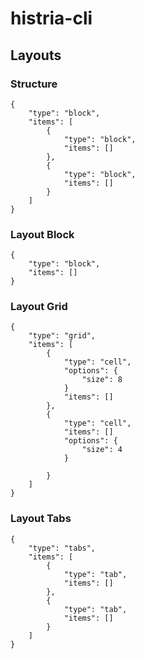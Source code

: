 # histria-cli

## Layouts

### Structure
```application/json
{
    "type": "block",
    "items": [
        {
            "type": "block",
            "items": []
        },
        {
            "type": "block",
            "items": []
        }
    ]
}
```

### Layout Block

```application/json
{
    "type": "block",
    "items": []
}
```

### Layout Grid

```application/json
{
    "type": "grid",
    "items": [
        {
            "type": "cell",
            "options": {
                "size": 8
            }
            "items": []
        },
        {
            "type": "cell",
            "items": []
            "options": {
                "size": 4
            }
            
        }
    ]
}
```

### Layout Tabs

```application/json
{
    "type": "tabs",
    "items": [
        {
            "type": "tab",
            "items": []
        },
        {
            "type": "tab",
            "items": []
        }
    ]
}
```

